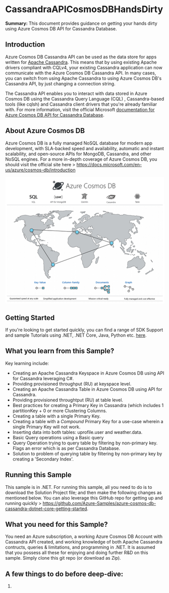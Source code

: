 # CassandraAPICosmosDBHandsDirty

**Summary:**
This document provides guidance on getting your hands dirty using Azure Cosmos DB API for Cassandra Database.

## Introduction
Azure Cosmos DB Cassandra API can be used as the data store for apps written for [Apache Cassandra](https://cassandra.apache.org/_/index.html). This means that by using existing Apache drivers compliant with CQLv4, your existing Cassandra application can now communicate with the Azure Cosmos DB Cassandra API. In many cases, you can switch from using Apache Cassandra to using Azure Cosmos DB's Cassandra API, by just changing a connection string.

The Cassandra API enables you to interact with data stored in Azure Cosmos DB using the Cassandra Query Language (CQL) , Cassandra-based tools (like cqlsh) and Cassandra client drivers that you're already familiar with. For more information, visit the official Microsoft [documentation for Azure Cosmos DB API for Cassandra Database](https://docs.microsoft.com/en-us/azure/cosmos-db/cassandra/cassandra-introduction).

## About Azure Cosmos DB
Azure Cosmos DB is a fully managed NoSQL database for modern app development, with SLA-backed speed and availability, automatic and instant scalability, and open-source APIs for MongoDB, Cassandra, and other NoSQL engines. For a more in-depth coverage of Azure Cosmos DB, you should visit the official site here > https://docs.microsoft.com/en-us/azure/cosmos-db/introduction

![Image1](media/azure-cosmos-db.png)

## Getting Started
If you're looking to get started quickly, you can find a range of SDK Support and sample Tutorials using .NET, .NET Core, Java, Python etc. [here](https://docs.microsoft.com/en-us/azure/cosmos-db/cassandra/manage-data-dotnet).

## What you learn from this Sample?
Key learning include:
- Creating an Apache Cassandra Keyspace in Azure Cosmos DB using API for Cassandra leveraging C#.
- Providing provisioned throughput (RU) at keyspace level.
- Creating an Apache Cassandra Table in Azure Cosmos DB using API for Cassandra.
- Providing provisioned throughtput (RU) at table level.
- Best practices for creating a Primary Key in Cassandra (which includes 1 partitionKey + 0 or more Clustering Columns.
- Creating a table with a single Primary Key.
- Creating a table with a *Compound* Primary Key for a use-case wherein a single Primary Key will not work.
- Inserting data into both tables: uprofile.user and weather.data.
- Basic Query operations using a Basic query
- Query Operation trying to query table by filtering by non-primary key. Flags an error which is as per Cassandra Database.
- Solution to problem of querying table by filtering by non-primary key by creating a 'Secondary Index'.

## Running this Sample
This sample is in .NET. For running this sample, all you need to do is to download the Solution Project file; and then make the following changes as mentioned below. You can also leverage this GitHub repo for getting up and running quickly > https://github.com/Azure-Samples/azure-cosmos-db-cassandra-dotnet-core-getting-started.

## What you need for this Sample?
You need an Azure subscription, a working Azure Cosmos DB Account with Cassandra API created, and working knowledge of both Apache Cassandra contructs, queries & limitations, and programming in .NET. It is assumed that you possess all these for enjoying and doing further R&D on this sample. Simply clone this git repo (or download as Zip).

## A few things to do before deep-dive:
1. 
